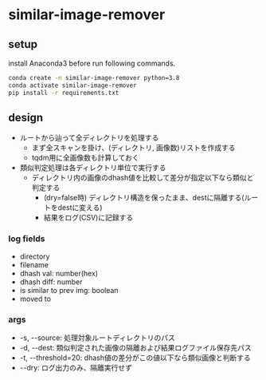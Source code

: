 # similar-image-remover

## setup

install Anaconda3 before run following commands.

```sh
conda create -n similar-image-remover python=3.8
conda activate similar-image-remover
pip install -r requirements.txt
```

## design

- ルートから辿って全ディレクトリを処理する
  - まず全スキャンを掛け、(ディレクトリ, 画像数)リストを作成する
  - tqdm用に全画像数も計算しておく
- 類似判定処理は各ディレクトリ単位で実行する
  - ディレクトリ内の画像のdhash値を比較して差分が指定以下なら類似と判定する
    - (dry=false時) ディレクトリ構造を保ったまま、destに隔離する(ルートをdestに変える)
    - 結果をログ(CSV)に記録する

### log fields

- directory
- filename
- dhash val: number(hex)
- dhash diff: number
- is similar to prev img: boolean
- moved to

### args

- -s, --source: 処理対象ルートディレクトリのパス
- -d, --dest: 類似判定された画像の隔離および結果ログファイル保存先パス
- -t, --threshold=20: dhash値の差分がこの値以下なら類似画像と判断する
- --dry: ログ出力のみ、隔離実行せず
